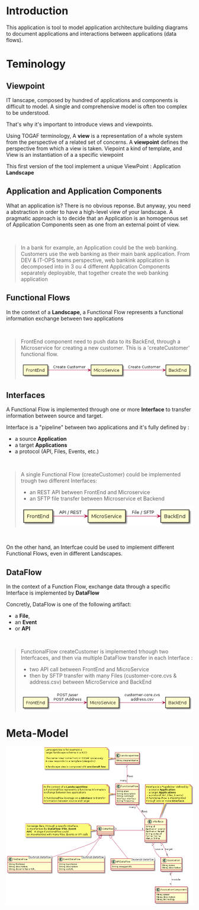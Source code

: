 # Introduction
This application is tool to model application architecture building diagrams to document applications and interactions between applications (data flows).

# Teminology 

## Viewpoint
IT lanscape, composed by hundred of applications and components is difficult to model. A single and comprehensive model is often too complex to be understood. 

That's why it's important to introduce views and viewpoints.

Using TOGAF terminology, A **view** is a representation of a whole system from the perspective of a related set of concerns. A **viewpoint** defines the perspective from which a view is taken. Viepoint a kind of template, and View is an instantiation of a a specific viewpoint

This first version of the tool implement a unique ViewPoint : Application **Landscape**

## Application and Application Components
What an application is? There is no obvious reponse. But anyway, you need a abstraction in order to have a high-level view of your landscape. A pragmatic approach is to decide that an Application is an homogenous set of Application Components seen as one from an external point of view. 

<br/>

> In a bank for example, an Application could be the web 
> banking. Customers use the web banking 
> as their main bank application. 
> From DEV & IT-OPS teams perspective, web bankink application 
> is decomposed into in 3 ou 4 different Application Components
> separately deployable, that together create the web banking 
> application

## Functional Flows

In the context of a **Landscape**, a Functional Flow represents a functional information exchange between two applications

<br/>

> FrontEnd component need to push data to its BackEnd, 
> through a Microservice for creating a new customer. 
> This is a 'createCustomer' functional flow.
>
> ![flow view](png/plantuml-functionalflow/plantuml-functionalflow.png)


## Interfaces

A Functional Flow is implemented through one or more **Interface** to transfer information between source and target.

Interface is a "pipeline" between two applications and it's fully defined by :
- a source **Application**
- a target **Applications**
- a protocol (API, Files, Events, etc.)

<br/>

> A single Functional Flow (createCustomer) could be implemented 
> trough two different Interfaces:
> - an REST API between FrontEnd and Microservice
> - an SFTP file transfer between Microservice et Backend
>
> ![interface view](png/plantuml-interface/plantuml-interface.png)

<br/>

On the other hand, an Interfcae could be used to implement different Functional Flows, even in different Landscapes.

## DataFlow

In the context of a Function Flow, exchange data through a specific Interface is implemented by **DataFlow** 

Concretly, DataFlow is one of the following artifact:
- a **File**, 
- an **Event** 
- or **API**

<br/>


> FunctionalFlow createCustomer is implemented trhough two 
> Interfcaces, and then via multiple DataFlow transfer in each 
> Interface :
> - two API call between FrontEnd and MicroService
> - then by SFTP transfer with many Files (customer-core.cvs &  address.csv) between MicroService and BackEnd
> 
> ![dataflow view](png/plantuml-dataflow/plantuml-dataflow.png)


# Meta-Model

![meta model](png/plantuml-eadesignit/plantuml-eadesignit.png)















